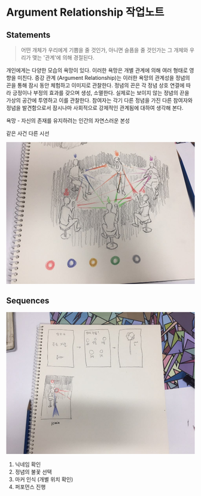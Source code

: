 # Argument Relationship 작업노트 

## Statements 

> 어떤 개체가 우리에게 기쁨을 줄 것인가, 아니면 슬픔을 줄 것인가는 그 개체와 우리가 맺는 '관계'에 의해 경절된다.

개인에게는 다양한 모습의 욕망이 있다. 이러한 욕망은 개별 관계에 의해 여러 형태로 영향을 미친다. 증강 관계 (Argument Relationship)는 이러한 욕망의 관계성을 정념의 끈을 통해 잠시 동안 체험하고 이미지로 관찰한다. 정념의 끈은 각 정념 상호 연결에 따라 긍정이나 부정의 효과를 갖으며 생성, 소멸한다. 실제로는 보이지 않는 정념의 끈을 가상의 공간에 투영하고 이를 관찰한다. 참여자는 각기 다른 정념을 가진 다른 참여자와 정념을 발견함으로서 잠시나마 사회적으로 강제적인 관계됨에 대하여 생각해 본다. 

욕망 - 자신의 존재를 유지하려는 인간의 자연스러운 본성

같은 사건 다른 시선

![](/images/2018/03/ar001.jpg)

## Sequences

![](/images/2018/03/ar002.jpg)

1. 닉네임 확인
2. 정념의 불꽃 선택
3. 마커 인식 (개별 위치 확인)
4. 퍼포먼스 진행


